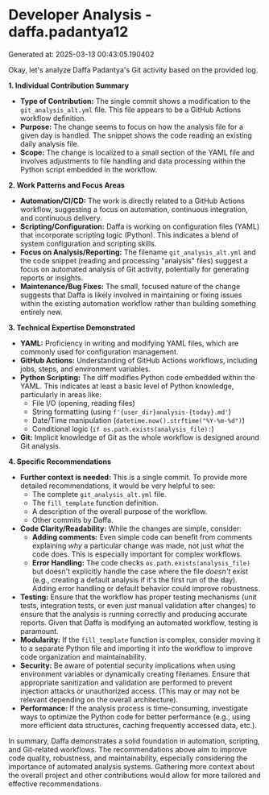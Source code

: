 # Developer Analysis - daffa.padantya12
Generated at: 2025-03-13 00:43:05.190402

Okay, let's analyze Daffa Padantya's Git activity based on the provided log.

**1. Individual Contribution Summary**

*   **Type of Contribution:** The single commit shows a modification to the `git_analysis_alt.yml` file.  This file appears to be a GitHub Actions workflow definition.
*   **Purpose:** The change seems to focus on how the analysis file for a given day is handled.  The snippet shows the code reading an existing daily analysis file.
*   **Scope:** The change is localized to a small section of the YAML file and involves adjustments to file handling and data processing within the Python script embedded in the workflow.

**2. Work Patterns and Focus Areas**

*   **Automation/CI/CD:**  The work is directly related to a GitHub Actions workflow, suggesting a focus on automation, continuous integration, and continuous delivery.
*   **Scripting/Configuration:** Daffa is working on configuration files (YAML) that incorporate scripting logic (Python).  This indicates a blend of system configuration and scripting skills.
*   **Focus on Analysis/Reporting:** The filename `git_analysis_alt.yml` and the code snippet (reading and processing "analysis" files) suggest a focus on automated analysis of Git activity, potentially for generating reports or insights.
*   **Maintenance/Bug Fixes:** The small, focused nature of the change suggests that Daffa is likely involved in maintaining or fixing issues within the existing automation workflow rather than building something entirely new.

**3. Technical Expertise Demonstrated**

*   **YAML:**  Proficiency in writing and modifying YAML files, which are commonly used for configuration management.
*   **GitHub Actions:**  Understanding of GitHub Actions workflows, including jobs, steps, and environment variables.
*   **Python Scripting:** The diff modifies Python code embedded within the YAML.  This indicates at least a basic level of Python knowledge, particularly in areas like:
    *   File I/O (opening, reading files)
    *   String formatting (using `f'{user_dir}analysis-{today}.md'`)
    *   Date/Time manipulation (`datetime.now().strftime("%Y-%m-%d")`)
    *   Conditional logic (`if os.path.exists(analysis_file):`)
*   **Git:** Implicit knowledge of Git as the whole workflow is designed around Git analysis.

**4. Specific Recommendations**

*   **Further context is needed:** This is a single commit.  To provide more detailed recommendations, it would be very helpful to see:
    *   The complete `git_analysis_alt.yml` file.
    *   The `fill_template` function definition.
    *   A description of the overall purpose of the workflow.
    *   Other commits by Daffa.
*   **Code Clarity/Readability:** While the changes are simple, consider:
    *   **Adding comments:** Even simple code can benefit from comments explaining *why* a particular change was made, not just *what* the code does. This is especially important for complex workflows.
    *   **Error Handling:** The code checks `os.path.exists(analysis_file)` but doesn't explicitly handle the case where the file *doesn't* exist (e.g., creating a default analysis if it's the first run of the day).  Adding error handling or default behavior could improve robustness.
*   **Testing:**  Ensure that the workflow has proper testing mechanisms (unit tests, integration tests, or even just manual validation after changes) to ensure that the analysis is running correctly and producing accurate reports. Given that Daffa is modifying an automated workflow, testing is paramount.
*   **Modularity:**  If the `fill_template` function is complex, consider moving it to a separate Python file and importing it into the workflow to improve code organization and maintainability.
*   **Security:** Be aware of potential security implications when using environment variables or dynamically creating filenames.  Ensure that appropriate sanitization and validation are performed to prevent injection attacks or unauthorized access.  (This may or may not be relevant depending on the overall architecture).
*   **Performance:** If the analysis process is time-consuming, investigate ways to optimize the Python code for better performance (e.g., using more efficient data structures, caching frequently accessed data, etc.).

In summary, Daffa demonstrates a solid foundation in automation, scripting, and Git-related workflows. The recommendations above aim to improve code quality, robustness, and maintainability, especially considering the importance of automated analysis systems. Gathering more context about the overall project and other contributions would allow for more tailored and effective recommendations.
